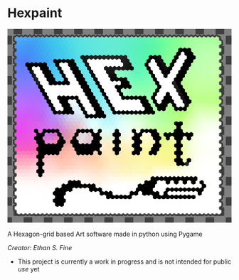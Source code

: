 # Hexpaint

![Hexpaint Logo](src/resources/temp_images/hexpaint_logo.PNG)

A Hexagon-grid based Art software made in python using Pygame

*Creator: Ethan S. Fine*

- This project is currently a work in progress and is not intended for public *use* yet
